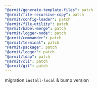 ```yaml
---
"@armit/generate-template-files": patch
"@armit/file-recursive-copy": patch
"@armit/config-loader": patch
"@armit/file-utility": patch
"@armit/babel-merge": patch
"@armit/logger-node": patch
"@armit/commander": patch
"@armit/terminal": patch
"@armit/package": patch
"@armit/logger": patch
"@armit/ldap": patch
"@armit/cli": patch
"@armit/git": patch
---
```


migration `install-local` & bump version
